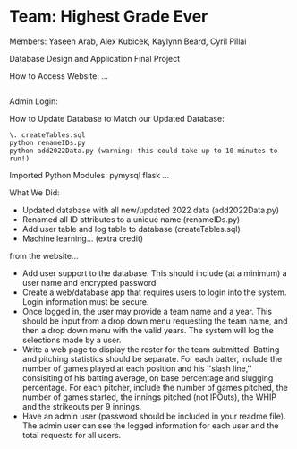 # Team: Highest Grade Ever
Members: Yaseen Arab, Alex Kubicek, Kaylynn Beard, Cyril Pillai

Database Design and Application Final Project

How to Access Website: ...
```
```

Admin Login:



How to Update Database to Match our Updated Database:
```
\. createTables.sql
python renameIDs.py
python add2022Data.py (warning: this could take up to 10 minutes to run!)
```


Imported Python Modules:
pymysql
flask
...

What We Did:

- Updated database with all new/updated 2022 data (add2022Data.py)
- Renamed all ID attributes to a unique name (renameIDs.py)
- Add user table and log table to database (createTables.sql)
- Machine learning... (extra credit)

from the website...
- Add user support to the database. This should include (at a minimum) a user name and encrypted password.
- Create a web/database app that requires users to login into the system. Login information must be secure.
- Once logged in, the user may provide a team name and a year. This should be input from a drop down menu requesting the team name, and then a drop down menu with the valid years. The system will log the selections made by a user.
- Write a web page to display the roster for the team submitted. Batting and pitching statistics should be separate. For each batter, include the number of games played at each position and his ''slash line,'' consisiting of his batting average, on base percentage and slugging percentage. For each pitcher, include the number of games pitched, the number of games started, the innings pitched (not IPOuts), the WHIP and the strikeouts per 9 innings.
- Have an admin user (password should be included in your readme file). The admin user can see the logged information for each user and the total requests for all users.

